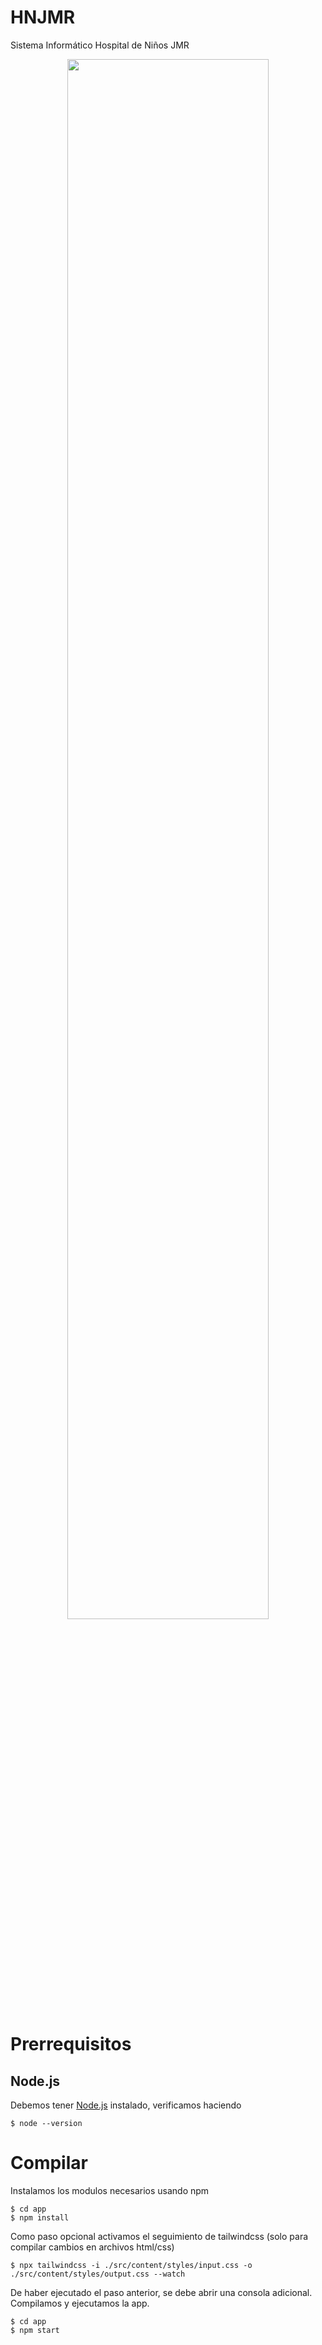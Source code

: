# HNJMR
Sistema Informático Hospital de Niños JMR

<p align="center">
  <img src="[./Assets/Resources/Texture/Logo/Logo transparencia-01.png?raw=true](https://imgur.com/a/BaR6b65)" align width=80%>
</p>

# Prerrequisitos
## Node.js

Debemos tener [Node.js](https://nodejs.org/en/) instalado, verificamos haciendo

    $ node --version

# Compilar

Instalamos los modulos necesarios usando npm

    $ cd app
    $ npm install 

Como paso opcional activamos el seguimiento de tailwindcss (solo para compilar cambios en archivos html/css)

    $ npx tailwindcss -i ./src/content/styles/input.css -o ./src/content/styles/output.css --watch 

De haber ejecutado el paso anterior, se debe abrir una consola adicional.
Compilamos y ejecutamos la app. 

    $ cd app
    $ npm start
